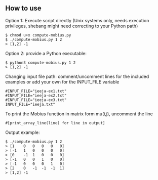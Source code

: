 ## How to use

Option 1: Execute script directly (Unix systems only, needs execution privileges, shebang might need correcting to your Python path)

```
$ chmod u+x compute-mobius.py
$ ./compute-mobius.py 1 2
> [1,2] -1
```

Option 2: provide a Python executable:

```
$ python3 compute-mobius.py 1 2
> [1,2] -1
```

Changing input file path: comment/uncomment lines for the included examples or add your own for the INPUT_FILE variable

```
#INPUT_FILE="ieeja-ex1.txt" 
#INPUT_FILE="ieeja-ex2.txt" 
#INPUT_FILE="ieeja-ex3.txt" 
INPUT_FILE="ieeja.txt" 
```

To print the Mobius function in matrix form mu(i,j), uncomment the line

```
#[print_array_line(line) for line in output] 
```

Output example:

```
$ ./compute-mobius.py 1 2
> [1	0	0	0	0	0]
> [-1	1	0	0	0	0]
> [0	-1	1	0	0	0]
> [-1	0	0	1	0	0]
> [-1	0	0	0	1	0]
> [2	0	-1	-1	-1	1]
> [1,2] -1
```